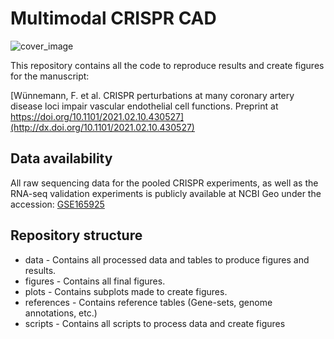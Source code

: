 # Multimodal CRISPR CAD

![cover_image](./img/cover_img.png)

This repository contains all the code to reproduce results and create figures for the manuscript:

[Wünnemann, F. et al. CRISPR perturbations at many coronary artery disease loci impair vascular endothelial cell functions. Preprint at https://doi.org/10.1101/2021.02.10.430527](http://dx.doi.org/10.1101/2021.02.10.430527)


## Data availability

All raw sequencing data for the pooled CRISPR experiments, as well as the RNA-seq validation experiments is publicly available at NCBI Geo under the accession:
[GSE165925](https://www.ncbi.nlm.nih.gov/geo/query/acc.cgi?acc=GSE165925)


## Repository structure

- data - Contains all processed data and tables to produce figures and results.
- figures - Contains all final figures.
- plots - Contains subplots made to create figures.
- references - Contains reference tables (Gene-sets, genome annotations, etc.)
- scripts - Contains all scripts to process data and create figures 
